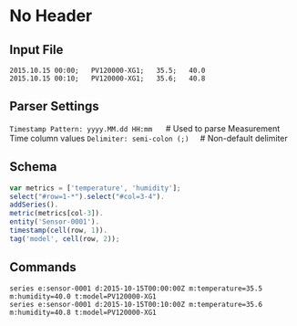 # No Header

## Input File

```csv
2015.10.15 00:00;   PV120000-XG1;   35.5;   40.0
2015.10.15 00:10;   PV120000-XG1;   35.6;   40.8
```

## Parser Settings

`Timestamp Pattern: yyyy.MM.dd HH:mm`      # Used to parse Measurement Time column values
`Delimiter: semi-colon (;)`                     # Non-default delimiter

## Schema

```javascript
var metrics = ['temperature', 'humidity'];
select("#row=1-*").select("#col=3-4").
addSeries().
metric(metrics[col-3]).
entity('Sensor-0001').
timestamp(cell(row, 1)).
tag('model', cell(row, 2));
```

## Commands

```ls
series e:sensor-0001 d:2015-10-15T00:00:00Z m:temperature=35.5 m:humidity=40.0 t:model=PV120000-XG1
series e:sensor-0001 d:2015-10-15T00:10:00Z m:temperature=35.6 m:humidity=40.8 t:model=PV120000-XG1
```
